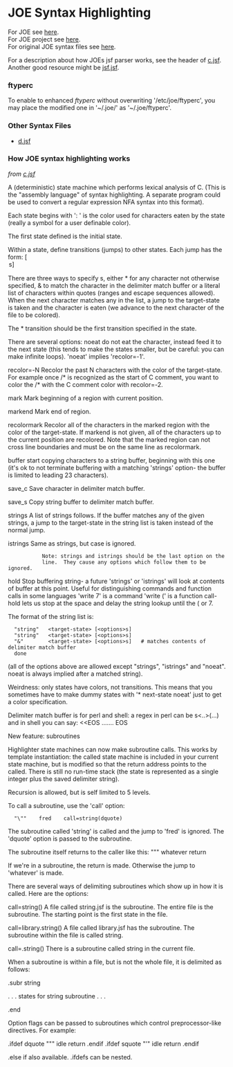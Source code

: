 # JOE Syntax Highlighting

For JOE see [here](http://joe-editor.sourceforge.net/).  
For JOE project see [here](http://sourceforge.net/projects/joe-editor/).  
For original JOE syntax files see [here](http://joe-editor.hg.sourceforge.net/hgweb/joe-editor/joe-editor/file/tip/syntax).  

For a description about how JOEs jsf parser works, see the header of
[c.jsf](http://joe-editor.hg.sourceforge.net/hgweb/joe-editor/joe-editor/file/tip/syntax/c.jsf.in).
Another good resource might be
[jsf.jsf](http://joe-editor.hg.sourceforge.net/hgweb/joe-editor/joe-editor/file/tip/syntax/jsf.jsf.in).

### ftyperc

To enable to enhanced *ftyperc* without overwriting '/etc/joe/ftyperc',
you may place the modified one in '~/.joe/' as '~/.joe/ftyperc'.

### Other Syntax Files

* [d.jsf](https://gist.github.com/1032393)

### How JOE syntax highlighting works
*from [c.jsf](http://joe-editor.hg.sourceforge.net/hgweb/joe-editor/joe-editor/file/tip/syntax/c.jsf.in)*

A (deterministic) state machine which performs lexical analysis of C.
(This is the "assembly language" of syntax highlighting.  A separate
program could be used to convert a regular expression NFA syntax into this
format).

Each state begins with ':<name> <color-name>'
<color-name> is the color used for characters eaten by the state
(really a symbol for a user definable color).

The first state defined is the initial state.

Within a state, define transitions (jumps) to other states.  Each
jump has the form: <character-list> <target-state> [<option>s]

There are three ways to specify <character-list>s, either * for any
character not otherwise specified, & to match the character in the
delimiter match buffer or a literal list of characters within quotes
(ranges and escape sequences allowed).  When the next character matches
any in the list, a jump to the target-state is taken and the character is
eaten (we advance to the next character of the file to be colored).

The * transition should be the first transition specified in the state.

There are several options:
   noeat       do not eat the character, instead feed it to the next state
               (this tends to make the states smaller, but be careful: you
               can make infinite loops).  'noeat' implies 'recolor=-1'.

   recolor=-N  Recolor the past N characters with the color of the
               target-state.  For example once /* is recognized as the
               start of C comment, you want to color the /* with the C
               comment color with recolor=-2.

   mark        Mark beginning of a region with current position.

   markend     Mark end of region.

   recolormark Recolor all of the characters in the marked region with
               the color of the target-state.  If markend is not given,
               all of the characters up to the current position are recolored.
               Note that the marked region can not cross line boundaries and
               must be on the same line as recolormark.

   buffer      start copying characters to a string buffer, beginning with this
               one (it's ok to not terminate buffering with a matching
               'strings' option- the buffer is limited to leading 23
               characters).

   save_c      Save character in delimiter match buffer.

   save_s      Copy string buffer to delimiter match buffer.

   strings     A list of strings follows.  If the buffer matches any of the
               given strings, a jump to the target-state in the string list
               is taken instead of the normal jump.

   istrings    Same as strings, but case is ignored.

               Note: strings and istrings should be the last option on the
               line.  They cause any options which follow them to be ignored.

   hold        Stop buffering string- a future 'strings' or 'istrings' will
               look at contents of buffer at this point.  Useful for distinguishing
               commands and function calls in some languages 'write 7' is a command
               'write (' is a function call- hold lets us stop at the space and delay
               the string lookup until the ( or 7.

   The format of the string list is:

      "string"   <target-state> [<options>s]
      "string"   <target-state> [<options>s]
      "&"        <target-state> [<options>s]   # matches contents of delimiter match buffer
      done

   (all of the options above are allowed except "strings", "istrings" and "noeat".  noeat is
    always implied after a matched string).

Weirdness: only states have colors, not transitions.  This means that you
sometimes have to make dummy states with '* next-state noeat' just to get
a color specification.

Delimiter match buffer is for perl and shell: a regex in perl can be s<..>(...)
and in shell you can say: <<EOS ....... EOS

New feature: subroutines

Highlighter state machines can now make subroutine calls.  This works by
template instantiation: the called state machine is included in your
current state machine, but is modified so that the return address points
to the called.  There is still no run-time stack (the state is represented
as a single integer plus the saved delimiter string).

Recursion is allowed, but is self limited to 5 levels.

To call a subroutine, use the 'call' option:

      "\""    fred    call=string(dquote)

The subroutine called 'string' is called and the jump to 'fred' is
ignored.  The 'dquote' option is passed to the subroutine.

The subroutine itself returns to the caller like this:
      "\""    whatever  return

If we're in a subroutine, the return is made.  Otherwise the jump
to 'whatever' is made.

There are several ways of delimiting subroutines which show up in how it
is called.  Here are the options:

call=string()           A file called string.jsf is the subroutine.
                        The entire file is the subroutine.  The starting
                        point is the first state in the file.

call=library.string()   A file called library.jsf has the subroutine.
                        The subroutine within the file is called string.

call=.string()          There is a subroutine called string in the current file.

When a subroutine is within a file, but is not the whole file, it is delimited
as follows:

 .subr string

 . . . states for string subroutine . . .

 .end

Option flags can be passed to subroutines which control preprocessor-like
directives.  For example:

.ifdef dquote
   "\""       idle    return
.endif
.ifdef squote
   "'"        idle    return
.endif

.else if also available.  .ifdefs can be nested.
